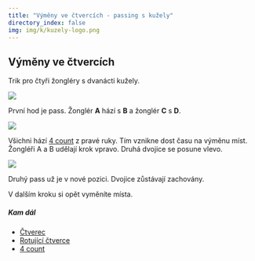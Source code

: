 ```yaml
---
title: "Výměny ve čtvercích - passing s kužely"
directory_index: false
img: img/k/kuzely-logo.png
---
```


## Výměny ve čtvercích


Trik pro čtyři žongléry s dvanácti kužely.

![](img/v/vymenya.png)

První hod je pass. Žonglér **A** hází s **B** a žonglér **C** s **D**.

![](img/v/vymenyb.png)

Všichni hází <a href="4count.html" title="Základ passování.">4 count</a> z pravé ruky. Tím vznikne dost času na výměnu míst. Žongléři A a B udělají krok vpravo. Druhá dvojice se posune vlevo.

![](img/v/vymenyc.png)

Druhý pass už je v nové pozici. Dvojice zůstávají zachovány.


V dalším  kroku si opět vyměníte místa.


##### Kam dál

- [Čtverec](/kuzely/passing/box.html "Jednoduchý trik pro čtyři žongléry")
- [Rotující čtverce](squares.html "Podobný trik")
- [4 count](/kuzely/passing/4count.html "Základní způsob passování")

